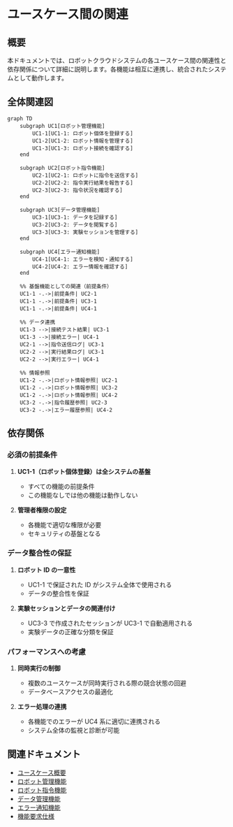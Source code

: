 # ユースケース間の関連

## 概要

本ドキュメントでは、ロボットクラウドシステムの各ユースケース間の関連性と依存関係について詳細に説明します。各機能は相互に連携し、統合されたシステムとして動作します。

## 全体関連図

```mermaid
graph TD
    subgraph UC1[ロボット管理機能]
        UC1-1[UC1-1: ロボット個体を登録する]
        UC1-2[UC1-2: ロボット情報を管理する]
        UC1-3[UC1-3: ロボット接続を確認する]
    end

    subgraph UC2[ロボット指令機能]
        UC2-1[UC2-1: ロボットに指令を送信する]
        UC2-2[UC2-2: 指令実行結果を報告する]
        UC2-3[UC2-3: 指令状況を確認する]
    end

    subgraph UC3[データ管理機能]
        UC3-1[UC3-1: データを記録する]
        UC3-2[UC3-2: データを閲覧する]
        UC3-3[UC3-3: 実験セッションを管理する]
    end

    subgraph UC4[エラー通知機能]
        UC4-1[UC4-1: エラーを検知・通知する]
        UC4-2[UC4-2: エラー情報を確認する]
    end

    %% 基盤機能としての関連（前提条件）
    UC1-1 -.->|前提条件| UC2-1
    UC1-1 -.->|前提条件| UC3-1
    UC1-1 -.->|前提条件| UC4-1

    %% データ連携
    UC1-3 -->|接続テスト結果| UC3-1
    UC1-3 -->|接続エラー| UC4-1
    UC2-1 -->|指令送信ログ| UC3-1
    UC2-2 -->|実行結果ログ| UC3-1
    UC2-2 -->|実行エラー| UC4-1

    %% 情報参照
    UC1-2 -.->|ロボット情報参照| UC2-1
    UC1-2 -.->|ロボット情報参照| UC3-2
    UC1-2 -.->|ロボット情報参照| UC4-2
    UC3-2 -.->|指令履歴参照| UC2-3
    UC3-2 -.->|エラー履歴参照| UC4-2
```


## 依存関係

### 必須の前提条件

1. **UC1-1（ロボット個体登録）は全システムの基盤**

   - すべての機能の前提条件
   - この機能なしでは他の機能は動作しない

2. **管理者権限の設定**
   - 各機能で適切な権限が必要
   - セキュリティの基盤となる

### データ整合性の保証

1. **ロボット ID の一意性**

   - UC1-1 で保証された ID がシステム全体で使用される
   - データの整合性を保証

2. **実験セッションとデータの関連付け**
   - UC3-3 で作成されたセッションが UC3-1 で自動適用される
   - 実験データの正確な分類を保証

### パフォーマンスへの考慮

1. **同時実行の制御**

   - 複数のユースケースが同時実行される際の競合状態の回避
   - データベースアクセスの最適化

2. **エラー処理の連携**
   - 各機能でのエラーが UC4 系に適切に連携される
   - システム全体の監視と診断が可能

## 関連ドキュメント

- [ユースケース概要](index.md)
- [ロボット管理機能](UC01_robot_management/index.md)
- [ロボット指令機能](UC02_robot_command/index.md)
- [データ管理機能](UC03_data_management/index.md)
- [エラー通知機能](UC04_error_notification/index.md)
- [機能要求仕様](../10_requirements/functional_requirements.md)
